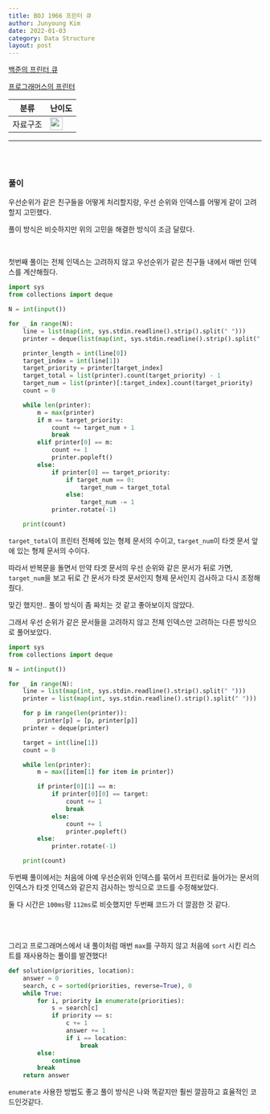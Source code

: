 ```yaml
---
title: BOJ 1966 프린터 큐
author: Junyoung Kim
date: 2022-01-03
category: Data Structure
layout: post
---
```


  

  

[백준의 프린터 큐](https://www.acmicpc.net/problem/1966)

[프로그래머스의 프린터](https://programmers.co.kr/learn/courses/30/lessons/42587)


|분류|난이도  |
|--|--|
| 자료구조 | <img  height="25px"  width="25px" src="https://static.solved.ac/tier_small/8.svg"/> |
  
  
  

---

  

<br>

<br>

  

### 풀이

  
우선순위가 같은 친구들을 어떻게 처리할지랑, 우선 순위와 인덱스를 어떻게 같이 고려할지 고민했다.

풀이 방식은 비슷하지만 위의 고민을 해결한 방식이 조금 달랐다.

<br>

첫번째 풀이는 전체 인덱스는 고려하지 않고 우선순위가 같은 친구들 내에서 매번 인덱스를 계산해줬다.

```python
import sys
from collections import deque

N = int(input())

for _ in range(N):
    line = list(map(int, sys.stdin.readline().strip().split(" ")))
    printer = deque(list(map(int, sys.stdin.readline().strip().split(" "))))

    printer_length = int(line[0])
    target_index = int(line[1])
    target_priority = printer[target_index]
    target_total = list(printer).count(target_priority) - 1
    target_num = list(printer)[:target_index].count(target_priority)
    count = 0

    while len(printer):
        m = max(printer)
        if m == target_priority:
            count += target_num + 1
            break
        elif printer[0] == m:
            count += 1
            printer.popleft()
        else:
            if printer[0] == target_priority:
                if target_num == 0:
                    target_num = target_total
                else:
                    target_num -= 1
            printer.rotate(-1)

    print(count)

```
`target_total`이 프린터 전체에 있는 형제 문서의 수이고, `target_num`이 타겟 문서 앞에 있는 형제 문서의 수이다.

따라서 반복문을 돌면서 만약 타겟 문서의 우선 순위와 같은 문서가 뒤로 가면, `target_num`을 보고 뒤로 간 문서가 타겟 문서인지 형제 문서인지 검사하고 다시 조정해줬다.

맞긴 했지만.. 풀이 방식이 좀 짜치는 것 같고 좋아보이지 않았다.

그래서 우선 순위가 같은 문서들을 고려하지 않고 전체 인덱스만 고려하는 다른 방식으로 풀어보았다.

```python
import sys
from collections import deque

N = int(input())

for _ in range(N):
    line = list(map(int, sys.stdin.readline().strip().split(" ")))
    printer = list(map(int, sys.stdin.readline().strip().split(" ")))

    for p in range(len(printer)):
        printer[p] = [p, printer[p]]
    printer = deque(printer)

    target = int(line[1])
    count = 0

    while len(printer):
        m = max([item[1] for item in printer])

        if printer[0][1] == m:
            if printer[0][0] == target:
                count += 1
                break
            else:
                count += 1
                printer.popleft()
        else:
            printer.rotate(-1)

    print(count)

```
  두번째 풀이에서는 처음에 아예 우선순위와 인덱스를 묶어서 프린터로 들어가는 문서의 인덱스가 타겟 인덱스와 같은지 검사하는 방식으로 코드를 수정해보았다.
  
  둘 다 시간은 `100ms`랑 `112ms`로 비슷했지만 두번째 코드가 더 깔끔한 것 같다.

<br>

<br>

 
그리고 프로그래머스에서 내 풀이처럼 매번 `max`를 구하지 않고 처음에 `sort` 시킨 리스트를 재사용하는 풀이를 발견했다!

```python
def solution(priorities, location):
    answer = 0
    search, c = sorted(priorities, reverse=True), 0
    while True:
        for i, priority in enumerate(priorities):
            s = search[c]
            if priority == s:
                c += 1
                answer += 1
                if i == location:
                    break
        else:
            continue
        break
    return answer
```
`enumerate` 사용한 방법도 좋고 풀이 방식은 나와 똑같지만 훨씬 깔끔하고 효율적인 코드인것같다.
